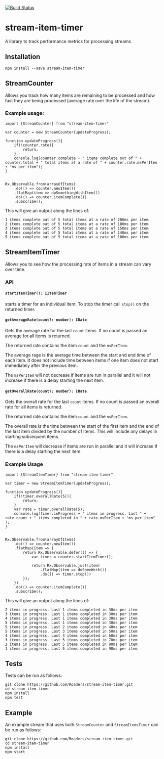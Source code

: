 [![Build Status](https://travis-ci.org/Roaders/stream-counter.svg?branch=master)](https://travis-ci.org/Roaders/stream-counter)

# stream-item-timer
A library to track performance metrics for processing streams

## Installation

`npm install --save stream-item-timer`

## StreamCounter

Allows you track how many items are remaining to be processed and how fast they are being processed (average rate over the life of the stream).

### Example usage:

```
import {StreamCounter} from "stream-item-timer"

var counter = new StreamCounter(updateProgress);

function updateProgress(){
    if(!counter.rate){
        return;
    }
    console.log(counter.complete + " items complete out of " + counter.total + " total items at a rate of " + counter.rate.msPerItem + "ms per item");
}


Rx.Observable.from(arrayOfItems)
    .do(() => counter.newItem())
    .flatMap(item => doSomethingWithItem())
    .do(() => counter.itemComplete())
    .subscribe();

```
This will give an output along the lines of:
```
1 items complete out of 5 total items at a rate of 200ms per item
2 items complete out of 5 total items at a rate of 180ms per item
3 items complete out of 5 total items at a rate of 150ms per item
4 items complete out of 5 total items at a rate of 140ms per item
5 items complete out of 5 total items at a rate of 100ms per item
```

## StreamItemTimer

Allows you to see how the processing rate of items in a stream can vary over time.

### API

#### `startItemTimer(): IItemTimer`

starts a timer for an individual item. To stop the timer call `stop()` on the returned timer.

#### `getAverageRate(count?: number): IRate`

Gets the average rate for the last `count` items. If no count is passed an average for all items is returned.

The returned rate contains the item `count` and the `msPerItem`.

The average rage is the average time between the start and end time of each item. It does not include time between items if one item does not start immediately after the previous item.

The `msPerItem` will not decrease if items are run in parallel and it will not increase if there is a delay starting the next item.

#### `getOverallRate(count?: number): IRate`

Gets the overall rate for the last `count` items. If no count is passed an overall rate for all items is returned.

The returned rate contains the item `count` and the `msPerItem`.

The overall rate is the time between the start of the first item and the end of the last item divided by the number of items. This will include any delays in starting subsequent items.

The `msPerItem` will  decrease if items are run in parallel and it will increase if there is a delay starting the next item.

### Example Usage

```
import {StreamItemTimer} from "stream-item-timer"

var timer = new StreamItemTimer(updateProgress);

function updateProgress(){
    if(!timer.overallRate(5)){
        return;
    }
    var rate = timer.overallRate(5);
    console.log(timer.inProgress + " items in progress. Last " + rate.count + " items completed in " + rate.msPerItem + "ms per item" );
}


Rx.Observable.from(arrayOfItems)
    .do(() => counter.newItem())
    .flatMap(item => {
        return Rx.Observable.defer(() => {
            var timer = counter.startItemTimer();

            return Rx.Observable.just(item)
                .flatMap(item => doSomeWork())
                .do(() => timer.stop())
        });
    })
    .do(() => counter.itemComplete())
    .subscribe();

```
This will give an output along the lines of:
```
2 items in progress. Last 1 items completed in 30ms per item
3 items in progress. Last 1 items completed in 30ms per item
4 items in progress. Last 1 items completed in 30ms per item
5 items in progress. Last 1 items completed in 30ms per item
5 items in progress. Last 2 items completed in 40ms per item
5 items in progress. Last 3 items completed in 50ms per item
4 items in progress. Last 4 items completed in 60ms per item
3 items in progress. Last 5 items completed in 70ms per item
2 items in progress. Last 5 items completed in 80ms per item
1 items in progress. Last 5 items completed in 90ms per item
```

## Tests

Tests can be run as follows:

```
git clone https://github.com/Roaders/stream-item-timer.git
cd stream-item-timer
npm install
npm test
```

## Example
An example stream that uses both `StreamCounter` and `StreamItemsTimer` can be run as follows:

```
git clone https://github.com/Roaders/stream-item-timer.git
cd stream-item-timer
npm install
npm start
```